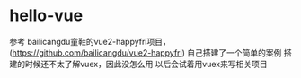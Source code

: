 # hello-vue


参考 bailicangdu童鞋的vue2-happyfri项目，(https://github.com/bailicangdu/vue2-happyfri)
自己搭建了一个简单的案例 搭建的时候还不太了解vuex，因此没怎么用 
以后会试着用vuex来写相关项目 
